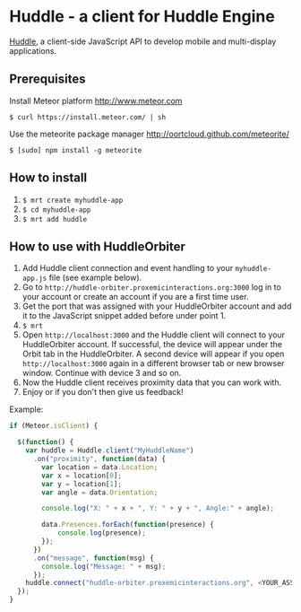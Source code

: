 # Huddle - a client for Huddle Engine

[Huddle](https://bitbucket.org/raedle/meteor-huddle), a client-side JavaScript API to develop mobile and multi-display applications.

## Prerequisites

Install Meteor platform http://www.meteor.com

`$ curl https://install.meteor.com/ | sh`

Use the meteorite package manager http://oortcloud.github.com/meteorite/

`$ [sudo] npm install -g meteorite`

## How to install

1. `$ mrt create myhuddle-app`
2. `$ cd myhuddle-app`
3. `$ mrt add huddle`

## How to use with HuddleOrbiter
1. Add Huddle client connection and event handling to your `myhuddle-app.js` file (see example below).
2. Go to `http://huddle-orbiter.proxemicinteractions.org:3000` log in to your account or create an account if you are a first time user.
3. Get the port that was assigned with your HuddleOrbiter account and add it to the JavaScript snippet added before under point 1.
4. `$ mrt`
5. Open `http://localhost:3000` and the Huddle client will connect to your HuddleOrbiter account. If successful, the device will appear under the Orbit tab in the HuddleOrbiter. A second device will appear if you open `http://localhost:3000` again in a different browser tab or new browser window. Continue with device 3 and so on.
6. Now the Huddle client receives proximity data that you can work with.
7. Enjoy or if you don't then give us feedback!

Example:

```javascript
if (Meteor.isClient) {

  $(function() {
    var huddle = Huddle.client("MyHuddleName")
      .on("proximity", function(data) {
        var location = data.Location;
        var x = location[0];
        var y = location[1];
        var angle = data.Orientation;

        console.log("X: " + x + ", Y: " + y + ", Angle:" + angle);

        data.Presences.forEach(function(presence) {
            console.log(presence);
        });
      })
      .on("message", function(msg) {
        console.log("Message: " + msg);
      });
    huddle.connect("huddle-orbiter.proxemicinteractions.org", <YOUR_ASSIGNED_HUDDLE_ORBITER_PORT>);
  });
}
```
